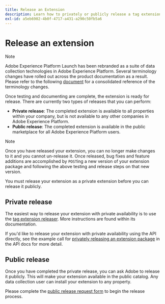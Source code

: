 ```yaml
---
title: Release an Extension
description: Learn how to privately or publicly release a tag extension in Adobe Experience Platform.
exl-id: a5eb6902-4b0f-4717-a431-a290c50fb5a6
---
```

# Release an extension

>[!NOTE]
>
>Adobe Experience Platform Launch has been rebranded as a suite of data collection technologies in Adobe Experience Platform. Several terminology changes have rolled out across the product documentation as a result. Please refer to the following [document](../../term-updates.md) for a consolidated reference of the terminology changes.

Once testing and documenting are complete, the extension is ready for release. There are currently two types of releases that you can perform:

- **Private release**: The completed extension is available to all properties within your company, but is not available to any other companies in Adobe Experience Platform.
- **Public release**: The completed extension is available in the public marketplace for all Adobe Experience Platform users.

>[!NOTE]
>
>Once you have released your extension, you can no longer make changes to it and you cannot un-release it.  Once released, bug fixes and feature additions are accomplished by `POST`ing a new version of your extension package and following the above testing and release steps on that new version.

You must release your extension as a private extension before you can release it publicly.

## Private release

The easiest way to release your extension with private availability is to use the [tag extension releaser](https://www.npmjs.com/package/@adobe/reactor-releaser). More instructions are found within its documentation.

If you'd like to release your extension with private availability using the API directly, see the example call for [privately releasing an extension package](https://developer.adobelaunch.com/api/reference/1.0/extension_packages/release_private/) in the API docs for more detail.

## Public release

Once you have completed the private release, you can ask Adobe to release it publicly.  This will make your extension available in the public catalog. Any data collection user can install your extension to any property.

Please complete the [public release request form](https://www.feedbackprogram.adobe.com/c/r/DCExtensionReleaseRequest) to begin the release process.

